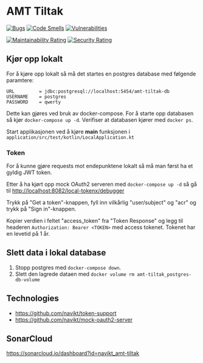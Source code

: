 # AMT Tiltak

[![Bugs](https://sonarcloud.io/api/project_badges/measure?project=navikt_amt-tiltak&metric=bugs)](https://sonarcloud.io/dashboard?id=navikt_amt-tiltak)
[![Code Smells](https://sonarcloud.io/api/project_badges/measure?project=navikt_amt-tiltak&metric=code_smells)](https://sonarcloud.io/dashboard?id=navikt_amt-tiltak)
[![Vulnerabilities](https://sonarcloud.io/api/project_badges/measure?project=navikt_amt-tiltak&metric=vulnerabilities)](https://sonarcloud.io/dashboard?id=navikt_amt-tiltak)

[![Maintainability Rating](https://sonarcloud.io/api/project_badges/measure?project=navikt_amt-tiltak&metric=sqale_rating)](https://sonarcloud.io/dashboard?id=navikt_amt-tiltak)
[![Security Rating](https://sonarcloud.io/api/project_badges/measure?project=navikt_amt-tiltak&metric=security_rating)](https://sonarcloud.io/dashboard?id=navikt_amt-tiltak)

## Kjør opp lokalt

For å kjøre opp lokalt så må det startes en postgres database med følgende paramtere:

```
URL         = jdbc:postgresql://localhost:5454/amt-tiltak-db
USERNAME    = postgres
PASSWORD    = qwerty
```

Dette kan gjøres ved bruk av docker-compose. For å starte opp databasen så kjør `docker-compose up -d`.
Verifiser at databasen kjører med `docker ps`.

Start applikasjonen ved å kjøre **main** funksjonen i `application/src/test/kotlin/LocalApplication.kt`

### Token
For å kunne gjøre requests mot endepunktene lokalt så må man først ha et gyldig JWT token.

Etter å ha kjørt opp mock OAuth2 serveren med `docker-compose up -d` så gå til [http://localhost:8082/local-tokenx/debugger](http://localhost:8082/local-tokenx/debugger)

Trykk på "Get a token"-knappen, fyll inn vilkårlig "user/subject" og "acr" og trykk på "Sign in"-knappen.

Kopier verdien i feltet "access_token" fra "Token Response" og legg til headeren `Authorization: Bearer <TOKEN>` med access tokenet. Tokenet har en levetid på 1 år.

## Slett data i lokal database
1. Stopp postgres med `docker-compose down`.
2. Slett den lagrede dataen med `docker volume rm amt-tiltak_postgres-db-volume` 

## Technologies
* https://github.com/navikt/token-support
* https://github.com/navikt/mock-oauth2-server

## SonarCloud
https://sonarcloud.io/dashboard?id=navikt_amt-tiltak
